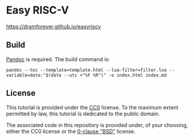 # Easy RISC-V

https://dramforever.github.io/easyriscv

## Build

[Pandoc] is required. The build command is:

[Pandoc]: https://pandoc.org/

```
pandoc --toc --template=template.html --lua-filter=filter.lua --variable=date:"$(date --utc +"%F %R")" -o index.html index.md
```

## License

This tutorial is provided under the [CC0] license. To the maximum extent permitted by law, this tutorial is dedicated to the public domain.

The associated code in this repository is provided under, of your choosing, either the CC0 license or the [0-clause "BSD"][0bsd] license.

[CC0]: https://creativecommons.org/publicdomain/zero/1.0/
[0bsd]: https://opensource.org/license/0bsd
